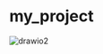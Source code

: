 # my_project

![drawio2](https://github.com/ramachell/my_project/assets/122677675/5802ec13-ce95-41ac-9845-8b250f651097)
